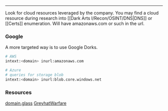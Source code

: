 -- -
Look for cloud resources leveraged by the company. You may find a cloud resource during research into [[Dark Arts I/Recon/OSINT/DNS|DNS]] or [[Certs]] enumeration. Will have amazonaws.com or such in the url.
### Google
A more targeted way is to use Google Dorks.
```bash
# AWS
intext:<domain> inurl:amazonaws.com

# Azure
# queries for storage blob
intext:<domain> inurl:blob.core.windows.net
```
### Resources
[domain.glass](https://domain.glass)
[GreyhatWarfare](https://buckets.grayhatwarfare.com)